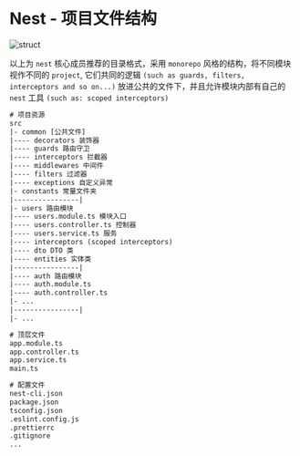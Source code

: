 # Nest - 项目文件结构

![struct](/images/nest-struct.png)

以上为 `nest` 核心成员推荐的目录格式，采用 `monorepo` 风格的结构，将不同模块视作不同的 `project`, 它们共同的逻辑 `(such as guards, filters, interceptors and so on...)` 放进公共的文件下，并且允许模块内部有自己的 `nest` 工具 `(such as: scoped interceptors)`

```txt
# 项目资源
src
|- common [公共文件]
|---- decorators 装饰器
|---- guards 路由守卫
|---- interceptors 拦截器
|---- middlewares 中间件
|---- filters 过滤器
|---- exceptions 自定义异常
|- constants 常量文件夹
|----------------|
|- users 路由模块
|---- users.module.ts 模块入口
|---- users.controller.ts 控制器
|---- users.service.ts 服务
|---- interceptors (scoped interceptors)
|---- dto DTO 类
|---- entities 实体类
|----------------|
|---- auth 路由模块
|---- auth.module.ts
|---- auth.controller.ts
|- ...
|----------------|
|- ...

# 顶层文件
app.module.ts
app.controller.ts
app.service.ts
main.ts

# 配置文件
nest-cli.json
package.json
tsconfig.json
.eslint.config.js
.prettierrc
.gitignore
...
```
